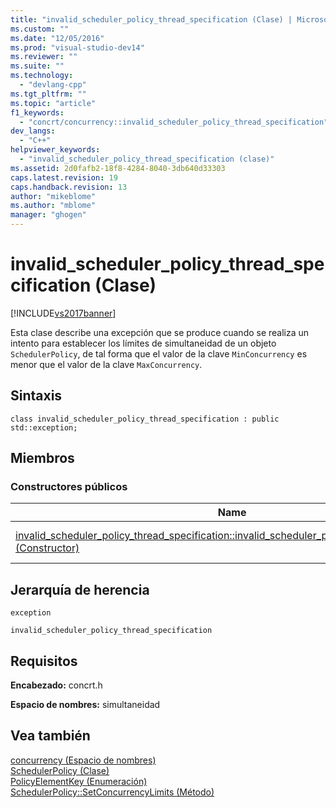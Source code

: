 ```yaml
---
title: "invalid_scheduler_policy_thread_specification (Clase) | Microsoft Docs"
ms.custom: ""
ms.date: "12/05/2016"
ms.prod: "visual-studio-dev14"
ms.reviewer: ""
ms.suite: ""
ms.technology: 
  - "devlang-cpp"
ms.tgt_pltfrm: ""
ms.topic: "article"
f1_keywords: 
  - "concrt/concurrency::invalid_scheduler_policy_thread_specification"
dev_langs: 
  - "C++"
helpviewer_keywords: 
  - "invalid_scheduler_policy_thread_specification (clase)"
ms.assetid: 2d0fafb2-18f8-4284-8040-3db640d33303
caps.latest.revision: 19
caps.handback.revision: 13
author: "mikeblome"
ms.author: "mblome"
manager: "ghogen"
---
```

# invalid_scheduler_policy_thread_specification (Clase)
[!INCLUDE[vs2017banner](../../../assembler/inline/includes/vs2017banner.md)]

Esta clase describe una excepción que se produce cuando se realiza un intento para establecer los límites de simultaneidad de un objeto `SchedulerPolicy`, de tal forma que el valor de la clave `MinConcurrency` es menor que el valor de la clave `MaxConcurrency`.  
  
## Sintaxis  
  
```  
class invalid_scheduler_policy_thread_specification : public std::exception;  
```  
  
## Miembros  
  
### Constructores públicos  
  
|Name|Descripción|  
|----------|-----------------|  
|[invalid\_scheduler\_policy\_thread\_specification::invalid\_scheduler\_policy\_thread\_specification \(Constructor\)](../Topic/invalid_scheduler_policy_thread_specification::invalid_scheduler_policy_thread_specification%20Constructor.md)|Sobrecargado.  Construye un objeto `invalid_scheduler_policy_value`.|  
  
## Jerarquía de herencia  
 `exception`  
  
 `invalid_scheduler_policy_thread_specification`  
  
## Requisitos  
 **Encabezado:** concrt.h  
  
 **Espacio de nombres:** simultaneidad  
  
## Vea también  
 [concurrency \(Espacio de nombres\)](../../../parallel/concrt/reference/concurrency-namespace.md)   
 [SchedulerPolicy \(Clase\)](../../../parallel/concrt/reference/schedulerpolicy-class.md)   
 [PolicyElementKey \(Enumeración\)](../Topic/PolicyElementKey%20Enumeration.md)   
 [SchedulerPolicy::SetConcurrencyLimits \(Método\)](../Topic/SchedulerPolicy::SetConcurrencyLimits%20Method.md)